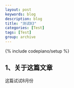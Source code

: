 ```yaml
---
layout: post
keywords: blog
description: blog
title: "测试03"
categories: [Test]
tags: [Test]
group: archive
---
```

{% include codepiano/setup %}

## 1、关于这篇文章

这篇试试8月份